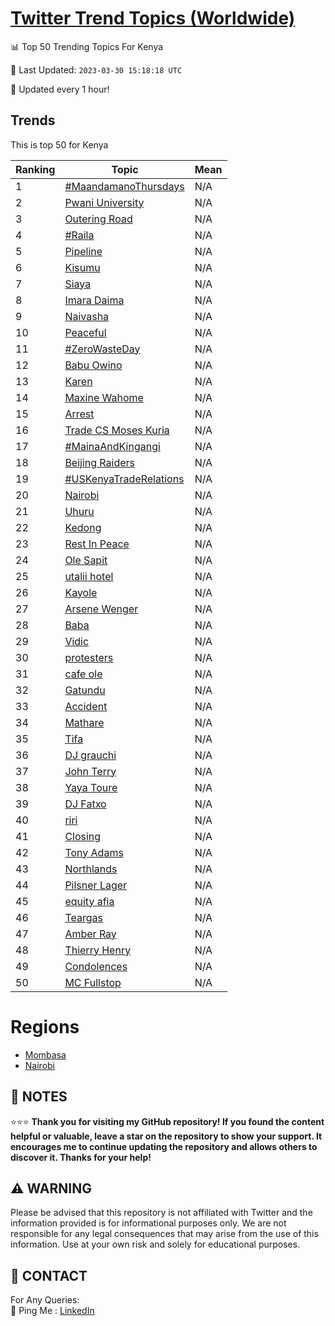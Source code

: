 [Twitter Trend Topics (Worldwide)](https://github.com/ErcinDedeoglu/Twitter-Trend-Topics)
==========


📊 Top 50 Trending Topics For Kenya

📆 Last Updated: `2023-03-30 15:18:18 UTC`

🔧 Updated every 1 hour!


## Trends

This is top 50 for Kenya

| Ranking | Topic | Mean |
| ------- | ------------ | ------------ |
| 1 | [#MaandamanoThursdays](http://twitter.com/search?q=%23MaandamanoThursdays) | N/A |
| 2 | [Pwani University](http://twitter.com/search?q=Pwani+University) | N/A |
| 3 | [Outering Road](http://twitter.com/search?q=Outering+Road) | N/A |
| 4 | [#Raila](http://twitter.com/search?q=%23Raila) | N/A |
| 5 | [Pipeline](http://twitter.com/search?q=Pipeline) | N/A |
| 6 | [Kisumu](http://twitter.com/search?q=Kisumu) | N/A |
| 7 | [Siaya](http://twitter.com/search?q=Siaya) | N/A |
| 8 | [Imara Daima](http://twitter.com/search?q=Imara+Daima) | N/A |
| 9 | [Naivasha](http://twitter.com/search?q=Naivasha) | N/A |
| 10 | [Peaceful](http://twitter.com/search?q=Peaceful) | N/A |
| 11 | [#ZeroWasteDay](http://twitter.com/search?q=%23ZeroWasteDay) | N/A |
| 12 | [Babu Owino](http://twitter.com/search?q=Babu+Owino) | N/A |
| 13 | [Karen](http://twitter.com/search?q=Karen) | N/A |
| 14 | [Maxine Wahome](http://twitter.com/search?q=Maxine+Wahome) | N/A |
| 15 | [Arrest](http://twitter.com/search?q=Arrest) | N/A |
| 16 | [Trade CS Moses Kuria](http://twitter.com/search?q=Trade+CS+Moses+Kuria) | N/A |
| 17 | [#MainaAndKingangi](http://twitter.com/search?q=%23MainaAndKingangi) | N/A |
| 18 | [Beijing Raiders](http://twitter.com/search?q=Beijing+Raiders) | N/A |
| 19 | [#USKenyaTradeRelations](http://twitter.com/search?q=%23USKenyaTradeRelations) | N/A |
| 20 | [Nairobi](http://twitter.com/search?q=Nairobi) | N/A |
| 21 | [Uhuru](http://twitter.com/search?q=Uhuru) | N/A |
| 22 | [Kedong](http://twitter.com/search?q=Kedong) | N/A |
| 23 | [Rest In Peace](http://twitter.com/search?q=Rest+In+Peace) | N/A |
| 24 | [Ole Sapit](http://twitter.com/search?q=Ole+Sapit) | N/A |
| 25 | [utalii hotel](http://twitter.com/search?q=utalii+hotel) | N/A |
| 26 | [Kayole](http://twitter.com/search?q=Kayole) | N/A |
| 27 | [Arsene Wenger](http://twitter.com/search?q=Arsene+Wenger) | N/A |
| 28 | [Baba](http://twitter.com/search?q=Baba) | N/A |
| 29 | [Vidic](http://twitter.com/search?q=Vidic) | N/A |
| 30 | [protesters](http://twitter.com/search?q=protesters) | N/A |
| 31 | [cafe ole](http://twitter.com/search?q=cafe+ole) | N/A |
| 32 | [Gatundu](http://twitter.com/search?q=Gatundu) | N/A |
| 33 | [Accident](http://twitter.com/search?q=Accident) | N/A |
| 34 | [Mathare](http://twitter.com/search?q=Mathare) | N/A |
| 35 | [Tifa](http://twitter.com/search?q=Tifa) | N/A |
| 36 | [DJ grauchi](http://twitter.com/search?q=DJ+grauchi) | N/A |
| 37 | [John Terry](http://twitter.com/search?q=John+Terry) | N/A |
| 38 | [Yaya Toure](http://twitter.com/search?q=Yaya+Toure) | N/A |
| 39 | [DJ Fatxo](http://twitter.com/search?q=DJ+Fatxo) | N/A |
| 40 | [riri](http://twitter.com/search?q=riri) | N/A |
| 41 | [Closing](http://twitter.com/search?q=Closing) | N/A |
| 42 | [Tony Adams](http://twitter.com/search?q=Tony+Adams) | N/A |
| 43 | [Northlands](http://twitter.com/search?q=Northlands) | N/A |
| 44 | [Pilsner Lager](http://twitter.com/search?q=Pilsner+Lager) | N/A |
| 45 | [equity afia](http://twitter.com/search?q=equity+afia) | N/A |
| 46 | [Teargas](http://twitter.com/search?q=Teargas) | N/A |
| 47 | [Amber Ray](http://twitter.com/search?q=Amber+Ray) | N/A |
| 48 | [Thierry Henry](http://twitter.com/search?q=Thierry+Henry) | N/A |
| 49 | [Condolences](http://twitter.com/search?q=Condolences) | N/A |
| 50 | [MC Fullstop](http://twitter.com/search?q=MC+Fullstop) | N/A |



# Regions

* [Mombasa](</Kenya/Mombasa.md>)
* [Nairobi](</Kenya/Nairobi.md>)



## 📝 NOTES

⭐⭐⭐ **Thank you for visiting my GitHub repository! If you found the content helpful or valuable, leave a star on the repository to show your support. It encourages me to continue updating the repository and allows others to discover it. Thanks for your help!**


## ⚠️ WARNING

Please be advised that this repository is not affiliated with Twitter and the information provided is for informational purposes only. We are not responsible for any legal consequences that may arise from the use of this information. Use at your own risk and solely for educational purposes.


## 📨 CONTACT

 For Any Queries:  
            🏓 Ping Me : [LinkedIn](https://www.linkedin.com/in/ercindedeoglu/)

